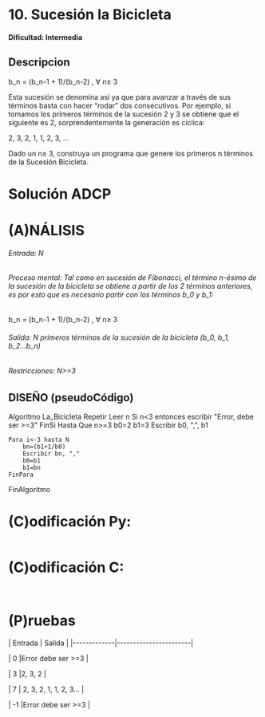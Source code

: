 # 10. Sucesión la Bicicleta

#### Dificultad: Intermedia

## Descripcion

b_n = (b_n-1 + 1)/(b_n-2) , ∀ n≥ 3

Esta sucesión se denomina así ya que para avanzar a través de sus términos basta con hacer “rodar” dos consecutivos. Por ejemplo, si tomamos los primeros términos de la sucesión 2 y 3 se obtiene que el siguiente es 2, sorprendentemente la generación es cíclica:

2, 3, 2, 1, 1, 2, 3, …

Dado un n≥ 3, construya un programa que genere los primeros n términos de la Sucesión Bicicleta.

# Solución ADCP

# (A)NÁLISIS
###### Entrada: N  

###### Proceso mental: Tal como en sucesión de Fibonacci, el término n-ésimo de la sucesión de la bicicleta se obtiene a partir de los 2 términos anteriores, es por esto que es necesario partir con los términos b_0 y b_1:

b_n = (b_n-1 + 1)/(b_n-2) , ∀ n≥ 3


###### Salida: N primeros términos de la sucesión de la bicicleta (b_0, b_1, b_2...b_n)

###### Restricciones: N>=3

## DISEÑO (pseudoCódigo)
Algoritmo La_Bicicleta
    Repetir 
        Leer n
        Si n<3 entonces escribir "Error, debe ser >=3"
        FinSi
    Hasta Que n>=3
    b0=2
    b1=3
    Escribir b0, ",", b1

    Para i<-3 hasta N
        bn=(b1+1/b0)
        Escribir bn, ","
        b0=b1
        b1=bn
    FinPara
FinAlgoritmo



# (C)odificación Py:
```py

```
# (C)odificación C:
```c
    
```
# (P)ruebas

|      Entrada |     Salida           |
\|-------------|-----------------------|

| 0            |Error debe ser >=3    |

| 3            |2, 3, 2               |

| 7            | 2, 3, 2, 1, 1, 2, 3… |

| -1           |Error debe ser >=3    |




